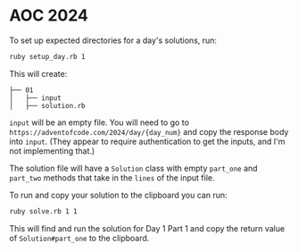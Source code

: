 # AOC 2024

To set up expected directories for a day's solutions, run:

```sh
ruby setup_day.rb 1
```

This will create:

```
├── 01
│   ├── input
│   ├── solution.rb
```

`input` will be an empty file.  You will need to go to `https://adventofcode.com/2024/day/{day_num}` and copy the response body into `input`.  (They appear to require authentication to get the inputs, and I'm not implementing that.)

The solution file will have a `Solution` class with empty `part_one` and `part_two` methods that take in the `lines` of the input file.

To run and copy your solution to the clipboard you can run:

```sh
ruby solve.rb 1 1
```

This will find and run the solution for Day 1 Part 1 and copy the return value of `Solution#part_one` to the clipboard.
